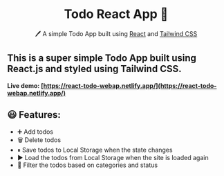 <h1 align="center">Todo React App  📝</h1>  
<p align="center">
  🖊️ A simple Todo App built using <a href="https://reactjs.org/">React</a> and <a href="https://tailwindcss.com/">Tailwind CSS</a>
</p>

## This is a super simple Todo App built using React.js and styled using Tailwind CSS.

**Live demo: [https://react-todo-webap.netlify.app/](https://react-todo-webap.netlify.app/)**

## 😃 Features:

- ➕ Add todos
- 🗑️ Delete todos
- ⏸ Save todos to Local Storage when the state changes
- ▶️ Load the todos from Local Storage when the site is loaded again
- 🌙 Filter the todos based on categories and status


